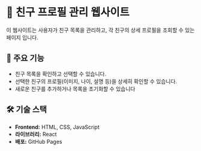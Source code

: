 # 📖 친구 프로필 관리 웹사이트

이 웹사이트는 사용자가 친구 목록을 관리하고, 각 친구의 상세 프로필을 조회할 수 있는 페이지 입니다.

## 🎯 주요 기능
- 친구 목록을 확인하고 선택할 수 있습니다.
- 선택한 친구의 프로필(이미지, 나이, 설명 등)을 상세히 확인할 수 있습니다.
- 새로운 친구를 추가하거나 목록을 초기화할 수 있습니다

## 🛠️ 기술 스택
- **Frontend:** HTML, CSS, JavaScript
- **라이브러리:** React
- **배포:** GitHub Pages
